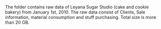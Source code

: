 The folder contains raw data of Leyana Sugar Studio (cake and cookie bakery) from January 1st, 2010. The raw data consist of Clients, Sale information, material consumption and stuff purchasing. Total size is more than 20 GB.
